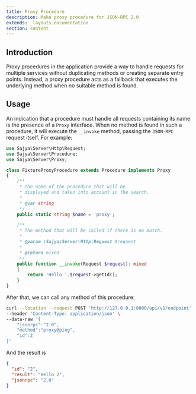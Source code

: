 ```yaml
---
title: Proxy Procedure
description: Make proxy procedure for JSON-RPC 2.0
extends: _layouts.documentation
section: content
---
```


## Introduction

Proxy procedures in the application provide a way to handle requests for multiple services without duplicating methods or creating separate entry points.
Instead, a proxy procedure acts as a fallback that executes the underlying method when no suitable method is found.

## Usage

An indication that a procedure must handle all requests containing its name is the presence of a `Proxy` interface.
When no method is found in such a procedure, it will execute the `__invoke` method, passing the `JSON-RPC` request itself. For example:


```php
use Sajya\Server\Http\Request;
use Sajya\Server\Procedure;
use Sajya\Server\Proxy;

class FixtureProxyProcedure extends Procedure implements Proxy
{
    /**
     * The name of the procedure that will be
     * displayed and taken into account in the search.
     *
     * @var string
     */
    public static string $name = 'proxy';

    /**
     * The method that will be called if there is no match.
     * 
     * @param \Sajya\Server\Http\Request $request
     *
     * @return mixed
     */
    public function __invoke(Request $request): mixed
    {
        return 'Hello '.$request->getId();
    }
}
```

After that, we can call any method of this procedure:

```bash
curl --location --request POST 'http://127.0.0.1:8000/api/v1/endpoint' \
--header 'Content-Type: application/json' \
--data-raw '{
	"jsonrpc":"2.0",
	"method":"proxy@ping",
	"id":2
}'
```

And the result is

```json
{
  "id": "2",
  "result": "Hello 2",
  "jsonrpc": "2.0"
}
```
